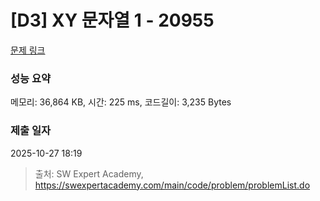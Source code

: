 # [D3] XY 문자열 1 - 20955 

[문제 링크](https://swexpertacademy.com/main/code/problem/problemDetail.do?contestProbId=AY_gm8_6NjcDFAVF) 

### 성능 요약

메모리: 36,864 KB, 시간: 225 ms, 코드길이: 3,235 Bytes

### 제출 일자

2025-10-27 18:19



> 출처: SW Expert Academy, https://swexpertacademy.com/main/code/problem/problemList.do